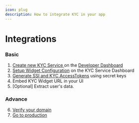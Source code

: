 ```yaml
---
icon: plug
description: How to integrate KYC in your app
---
```


# Integrations

### Basic

1. [Create new KYC Service ](kyc-service.md)on the [Developer Dashboard ](broken-reference)
2. [Setup Widget Configuration](widget-configuration.md) on the KYC Service Dashboard
3. [Generate SSI and KYC AccessTokens](../../hypersign-ssi/api-doc/authentication.md) using secret keys
4. Embed KYC Widget URL in your UI
5. \[Optional] Extract user's data.

### Advance

6. [Verify your domain ](environments/production.md)
7. [Go to production](environments/production.md)
